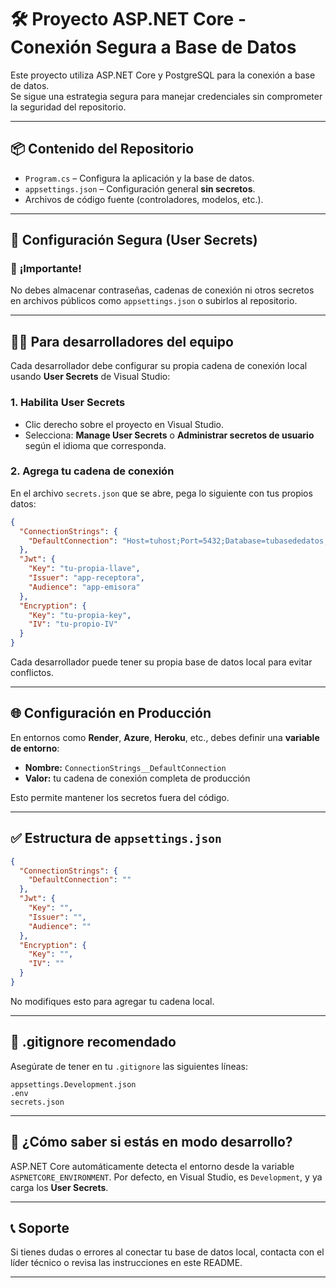 ﻿# 🛠️ Proyecto ASP.NET Core - Conexión Segura a Base de Datos

Este proyecto utiliza ASP.NET Core y PostgreSQL para la conexión a base de datos.  
Se sigue una estrategia segura para manejar credenciales sin comprometer la seguridad del repositorio.

---

## 📦 Contenido del Repositorio

- `Program.cs` – Configura la aplicación y la base de datos.
- `appsettings.json` – Configuración general **sin secretos**.
- Archivos de código fuente (controladores, modelos, etc.).

---

## 🔐 Configuración Segura (User Secrets)

### 🚫 **¡Importante!**
No debes almacenar contraseñas, cadenas de conexión ni otros secretos en archivos públicos como `appsettings.json` o subirlos al repositorio.

---

## 👩‍💻 Para desarrolladores del equipo

Cada desarrollador debe configurar su propia cadena de conexión local usando **User Secrets** de Visual Studio:

### 1. Habilita User Secrets
- Clic derecho sobre el proyecto en Visual Studio.
- Selecciona: **Manage User Secrets** o **Administrar secretos de usuario** según el idioma que corresponda.

### 2. Agrega tu cadena de conexión
En el archivo `secrets.json` que se abre, pega lo siguiente con tus propios datos:

```json
{
  "ConnectionStrings": {
    "DefaultConnection": "Host=tuhost;Port=5432;Database=tubasededatos;Username=tuusuario;Password=tucontraseña"
  },
  "Jwt": {
    "Key": "tu-propia-llave",
    "Issuer": "app-receptora",
    "Audience": "app-emisora"
  },
  "Encryption": {
    "Key": "tu-propia-key",
    "IV": "tu-propio-IV"
  }
}
````

Cada desarrollador puede tener su propia base de datos local para evitar conflictos.

---

## 🌐 Configuración en Producción

En entornos como **Render**, **Azure**, **Heroku**, etc., debes definir una **variable de entorno**:

* **Nombre:** `ConnectionStrings__DefaultConnection`
* **Valor:** tu cadena de conexión completa de producción

Esto permite mantener los secretos fuera del código.

---

## ✅ Estructura de `appsettings.json`

```json
{
  "ConnectionStrings": {
    "DefaultConnection": ""
  },
  "Jwt": {
    "Key": "",
    "Issuer": "",
    "Audience": ""
  },
  "Encryption": {
    "Key": "",
    "IV": ""
  }
}
```

No modifiques esto para agregar tu cadena local.

---

## 📂 .gitignore recomendado

Asegúrate de tener en tu `.gitignore` las siguientes líneas:

```
appsettings.Development.json
.env
secrets.json
```

---

## 🧪 ¿Cómo saber si estás en modo desarrollo?

ASP.NET Core automáticamente detecta el entorno desde la variable `ASPNETCORE_ENVIRONMENT`.
Por defecto, en Visual Studio, es `Development`, y ya carga los **User Secrets**.

---

## 📞 Soporte

Si tienes dudas o errores al conectar tu base de datos local, contacta con el líder técnico o revisa las instrucciones en este README.

---
